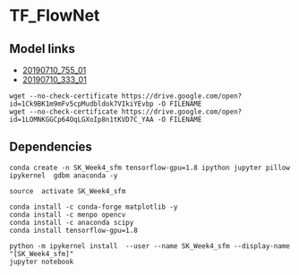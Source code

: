 # TF_FlowNet

## Model links
+ [20190710_755_01](https://drive.google.com/open?id=1Ck9BK1m9mFv5cpMudbldok7VIkiYEvbp)
+ [20190710_333_01](https://drive.google.com/open?id=1LOMNKGGCp64OqLGXoIp8n1tKVD7C_YAA)

```Shell
wget --no-check-certificate https://drive.google.com/open?id=1Ck9BK1m9mFv5cpMudbldok7VIkiYEvbp -O FILENAME
wget --no-check-certificate https://drive.google.com/open?id=1LOMNKGGCp64OqLGXoIp8n1tKVD7C_YAA -O FILENAME
```

## Dependencies
```Shell
conda create -n SK_Week4_sfm tensorflow-gpu=1.8 ipython jupyter pillow ipykernel  gdbm anaconda -y

source  activate SK_Week4_sfm

conda install -c conda-forge matplotlib -y
conda install -c menpo opencv
conda install -c anaconda scipy
conda install tensorflow-gpu=1.8

python -m ipykernel install  --user --name SK_Week4_sfm --display-name "[SK_Week4_sfm]"
jupyter notebook
```
